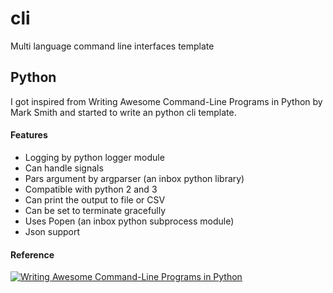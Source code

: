 # cli
Multi language command line interfaces template

## Python
I got inspired from Writing Awesome Command-Line Programs in Python by Mark Smith and started to write an python cli template.

#### Features
* Logging by python logger module
* Can handle signals
* Pars argument by argparser (an inbox python library)
* Compatible with python 2 and 3
* Can print the output to file or CSV
* Can be set to terminate gracefully
* Uses Popen (an inbox python subprocess module)
* Json support

#### Reference 
[![Writing Awesome Command-Line Programs in Python](https://i.ytimg.com/vi/gR73nLbbgqY/mqdefault.jpg)](https://www.youtube.com/watch?v=gR73nLbbgqY)

